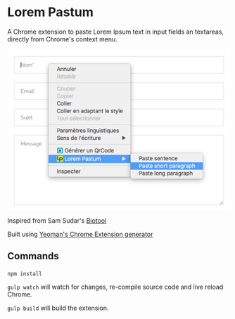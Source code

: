 # Lorem Pastum

A Chrome extension to paste Lorem Ipsum text in input fields an textareas, directly from Chrome's context menu.

![Actions available from the context menu](/images/context-menu.jpg)

Inspired from Sam Sudar's [Biotool](https://gist.github.com/srsudar/e9a41228f06f32f272a2)

Built using [Yeoman's Chrome Extension generator](https://github.com/yeoman/generator-chrome-extension)

## Commands

`npm install`

`gulp watch` will watch for changes, re-compile source code and live reload Chrome.

`gulp build` will build the extension.
